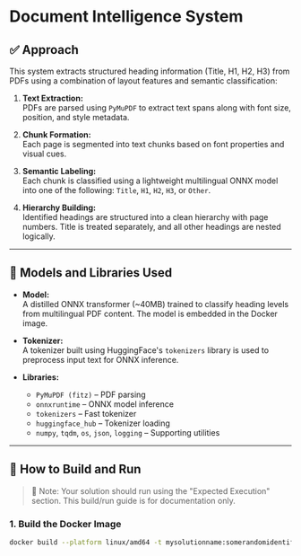 # Document Intelligence System

## ✅ Approach

This system extracts structured heading information (Title, H1, H2, H3) from PDFs using a combination of layout features and semantic classification:

1. **Text Extraction:**  
   PDFs are parsed using `PyMuPDF` to extract text spans along with font size, position, and style metadata.

2. **Chunk Formation:**  
   Each page is segmented into text chunks based on font properties and visual cues.

3. **Semantic Labeling:**  
   Each chunk is classified using a lightweight multilingual ONNX model into one of the following: `Title`, `H1`, `H2`, `H3`, or `Other`.

4. **Hierarchy Building:**  
   Identified headings are structured into a clean hierarchy with page numbers. Title is treated separately, and all other headings are nested logically.

---

## 🧠 Models and Libraries Used

- **Model:**  
  A distilled ONNX transformer (~40MB) trained to classify heading levels from multilingual PDF content. The model is embedded in the Docker image.

- **Tokenizer:**  
  A tokenizer built using HuggingFace's `tokenizers` library is used to preprocess input text for ONNX inference.

- **Libraries:**  
  - `PyMuPDF (fitz)` – PDF parsing  
  - `onnxruntime` – ONNX model inference  
  - `tokenizers` – Fast tokenizer  
  - `huggingface_hub` – Tokenizer loading  
  - `numpy`, `tqdm`, `os`, `json`, `logging` – Supporting utilities

---

## 🐳 How to Build and Run

> 📌 Note: Your solution should run using the "Expected Execution" section. This build/run guide is for documentation only.

### 1. Build the Docker Image

```bash
docker build --platform linux/amd64 -t mysolutionname:somerandomidentifier .
